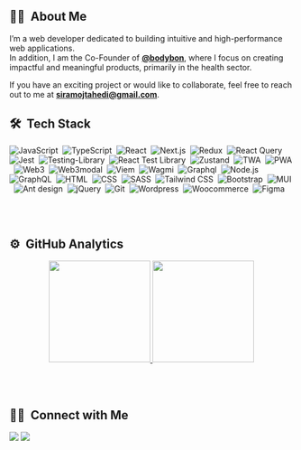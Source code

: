 

## 👩‍💻 &nbsp;About Me

I’m a web developer dedicated to building intuitive and high-performance web applications.
<br /> In addition, I am the Co-Founder of [**@bodybon**](https://github.com/bodybon), where I focus on creating impactful and meaningful products, primarily in the health sector.


If you have an exciting project or would like to collaborate, feel free to reach out to me at **siramojtahedi@gmail.com**.


## 🛠 &nbsp;Tech Stack

![JavaScript](https://img.shields.io/badge/-JavaScript-05122A?style=for-the-badge&logo=javascript)&nbsp;
![TypeScript](https://img.shields.io/badge/-TypeScript-05122A?style=for-the-badge&logo=typescript)&nbsp;
![React](https://img.shields.io/badge/-React-05122A?style=for-the-badge&logo=react)&nbsp;
![Next.js](https://img.shields.io/badge/-Next.js-05122A?style=for-the-badge&logo=next.js)&nbsp;
![Redux](https://img.shields.io/badge/-Redux-05122A?style=for-the-badge&logo=redux&logoColor=764ABC)&nbsp;
![React Query](https://img.shields.io/badge/-ReactQuery-05122A?style=for-the-badge&logo=reactQuery&logoColor=FF4154)&nbsp;
![Jest](https://img.shields.io/badge/-Jest-05122A?style=for-the-badge&logo=jest&logoColor=C21325)&nbsp;
![Testing-Library](https://img.shields.io/badge/-TestingLibrary-05122A?style=for-the-badge&logo=testing-library&logoColor=C21325)&nbsp;
![React Test Library](https://img.shields.io/badge/-Jest-05122A?style=for-the-badge&logo=jest&logoColor=C21325)&nbsp;
![Zustand](https://img.shields.io/badge/-Zustand-05122A?style=for-the-badge&logo=zustand)&nbsp;
![TWA](https://img.shields.io/badge/-Twa-05122A?style=for-the-badge&logo=twa)&nbsp;
![PWA](https://img.shields.io/badge/-PWA-05122A?style=for-the-badge&logo=pwa&logoColor=C21325)&nbsp;
![Web3](https://img.shields.io/badge/-Web3-05122A?style=for-the-badge&logo=web3)&nbsp;
![Web3modal](https://img.shields.io/badge/-Web3modal-05122A?style=for-the-badge&logo=web3modal)&nbsp;
![Viem](https://img.shields.io/badge/-Viem-05122A?style=for-the-badge&logo=viem)&nbsp;
![Wagmi](https://img.shields.io/badge/-Wagmi-05122A?style=for-the-badge&logo=wagmi)&nbsp;
![Graphql](https://img.shields.io/badge/-Graphql-05122A?style=for-the-badge&logo=graphql)&nbsp;
![Node.js](https://img.shields.io/badge/-Node.js-05122A?style=for-the-badge&logo=node.js)&nbsp;
![GraphQL](https://img.shields.io/badge/-GraphQL-05122A?style=for-the-badge&logo=graphql&logoColor=FF4154)&nbsp;
![HTML](https://img.shields.io/badge/-HTML-05122A?style=for-the-badge&logo=HTML5)&nbsp;
![CSS](https://img.shields.io/badge/-CSS-05122A?style=for-the-badge&logo=CSS3&logoColor=1572B6)&nbsp;
![SASS](https://img.shields.io/badge/-SASS-05122A?style=for-the-badge&logo=sass&logoColor=CC6699)&nbsp;
![Tailwind CSS](https://img.shields.io/badge/-TailwindCSS-05122A?style=for-the-badge&logo=tailwindCSS&logoColor=06B6D4)&nbsp;
![Bootstrap](https://img.shields.io/badge/-Bootstrap-05122A?style=for-the-badge&logo=bootstrap&logoColor=563D7C)&nbsp;
![MUI](https://img.shields.io/badge/-MUI-05122A?style=for-the-badge&logo=mui&logoColor=007FFF)&nbsp;
![Ant design](https://img.shields.io/badge/-Antdesign-05122A?style=for-the-badge&logo=Antdesign)&nbsp;
![jQuery](https://img.shields.io/badge/-jQuery-05122A?style=for-the-badge&logo=jQuery)&nbsp;
![Git](https://img.shields.io/badge/-Git-05122A?style=for-the-badge&logo=git)&nbsp;
![Wordpress](https://img.shields.io/badge/-Wordpress-05122A?style=for-the-badge&logo=Wordpress)&nbsp;
![Woocommerce](https://img.shields.io/badge/-Woocommerce-05122A?style=for-the-badge&logo=Woocommerce)&nbsp;
![Figma](https://img.shields.io/badge/-Figma-05122A?style=for-the-badge&logo=figma)&nbsp;




<br/>
<br/>

## ⚙️ &nbsp;GitHub Analytics

<p align="center">
<a href="https://github.com/AVS1508">
  <img height="180em" src="https://github-readme-stats-eight-theta.vercel.app/api?username=simamojtahedi&show_icons=true&theme=algolia&include_all_commits=true&count_private=true"/>
  <img height="180em" src="https://github-readme-stats-eight-theta.vercel.app/api/top-langs/?username=simamojtahedi&layout=compact&langs_count=8&theme=algolia"/>
</a>
</p>

<br/>
<br/>

## 🤝🏻 &nbsp;Connect with Me

<p align="left">
<a href="https://linkedin.com/in/sima-mojtahedi"><img src="https://img.shields.io/badge/-LinkedIn-0077B5?style=flat&logo=Linkedin&logoColor=white"/></a>
<a href="mailto:siramojtahedi@gmail.com"><img src="https://img.shields.io/badge/-Gmail-D14836?style=flat&logo=Gmail&logoColor=white"/></a>
</p>
